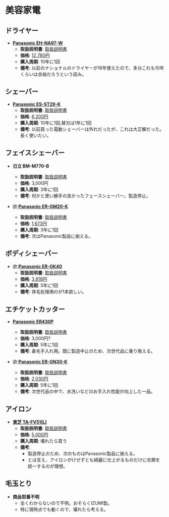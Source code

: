 美容家電
====

ドライヤー
----

- [**Panasonic EH-NA97-W**](http://panasonic.jp/hair/p-db/EH-NA97.html)
  - **取扱説明書**: [取扱説明書](http://panasonic.jp/hair/p-db/EH-NA97_manualdl.html)
  - **価格**: [12,780円](http://kakaku.com/item/K0000792354/)
  - **購入周期**: 10年に1回
  - **備考**: 以前のナショナルのドライヤーが18年使えたので、多分これも10年くらいは余裕だろうという読み。

シェーバー
----

- [**Panasonic ES-ST29-K**](http://panasonic.jp/shaver/p-db/ES-ST29.html)
  - **取扱説明書**: [取扱説明書](http://panasonic.jp/shaver/p-db/ES-ST29_manualdl.html)
  - **価格**: [6,200円](http://kakaku.com/item/K0000755204/)
  - **購入周期**: 10年に1回,替刃は1年に1回
  - **備考**: 以前買った電動シェーバーは外れだったが、これは大正解だった。長く使いたい。

フェイスシェーバー
----

- **日立 BM-M770-B**
  - **取扱説明書**: [取扱説明書](http://kadenfan.hitachi.co.jp/manual/pdf/bm-m770_a.pdf)
  - **価格**: 3,000円
  - **購入周期**: 3年に1回
  - **備考**: 何かと使い勝手の良かったフェースシェーバー。製造停止。

- 欲:[**Panasonic ER-GM20-K**](http://panasonic.jp/mens/p-db/ER-GM20.html)
  - **取扱説明書**: [取扱説明書](http://panasonic.jp/mens/p-db/ER-GM20_manualdl.html)
  - **価格**: [1,673円](http://kakaku.com/item/K0000633522/)
  - **購入周期**: 3年に1回
  - **備考**: 次はPanasonic製品に揃える。

ボディシェーバー
----
- 欲:[**Panasonic ER-GK40**](http://panasonic.jp/mens/p-db/ER-GK40.html)
  - **取扱説明書**: [取扱説明書](http://panasonic.jp/mens/p-db/ER-GK40_manualdl.html)
  - **価格**: [3,818円](http://kakaku.com/item/K0000480959/)
  - **購入周期**: 5年に1回
  - **備考**: 体毛処理用のが1本欲しい。

エチケットカッター
----

- [**Panasonic ER430P**](http://panasonic.jp/mens/p-db/ER430P.html)
  - **取扱説明書**: [取扱説明書](http://panasonic.jp/mens/p-db/ER430P_manualdl.html)
  - **価格**: 3,000円?
  - **購入周期**: 5年に1回
  - **備考**: 鼻毛手入れ用。既に製造中止のため、次世代品に乗り換える。

- 欲:[**Panasonic ER-GN30-K**](http://panasonic.jp/mens/p-db/ER-GN30.html)
  - **取扱説明書**: [取扱説明書](http://panasonic.jp/mens/p-db/ER-GN30_manualdl.html)
  - **価格**: [2,030円](http://kakaku.com/item/K0000135400/)
  - **購入周期**: 5年に1回
  - **備考**: 次世代品の中で、水洗いなどのお手入れ性能が向上した一品。

アイロン
----

- [**東芝 TA-FV51\(L\)**](http://www.toshiba.co.jp/living/irons/ta_fv51/)
  - **取扱説明書**: [取扱説明書](http://www.toshiba-living.jp/rev.php?no=84242)
  - **価格**: [5,000円](http://kakaku.com/item/21356010148/)
  - **購入周期**: 壊れたら買う
  - **備考**:
    - 製造停止のため、次のものはPanasonic製品に揃える。
    - とは言え、アイロンがけせずとも綺麗に仕上がるものだけに衣類を統一するのが理想。

毛玉とり
----

- **商品型番不明**
  - 全くわからないので不明。おそらくIZUMI製。
  - 特に現時点でも動くので、壊れたら考える。
